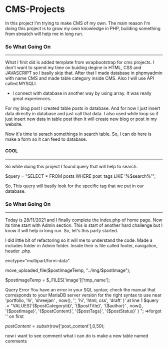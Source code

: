 # CMS-Projects

In this project I'm trying to make CMS of my own. The main reason I'm doing this project is to grow my own knowledge in PHP, building something from streatch will help me in long run.

### So What Going On
<hr>

What I first did is added template from wrapbootstrap for cms projects. I don't want to spend my time on buiding degine in HTML, CSS and JAVASCRIPT so I basily skip that.
After that I made database in phpmyadmin with name CMS and made table category inside CMS.
Also I will use API called MYSQLI.

- I connect with database in another way by using array. It was really great experiences.

For my blog post I created table posts in database. And for now I just insert data directly in database and just call that data. I also used while loop so if just insert new data in table post then it will create new blog or post in my website.

Now it's time to serach somethings in search table. So, I can do here is make a form so it can feed to database.

#### COOL
<hr>

So while duing this project I found query that will help to search. 

$query = "SELECT * FROM posts WHERE post_tags LIKE '%$search%'";

So, This query will basily look for the specific tag that we put in our database. 

### So What Going On
<hr>

Today is 28/11/2021 and I finally complete the index.php of home page. Now its time start with Admin section. This is start of another hard challenge but I know it will help in long run. So, let's this party started.

I did little bit of refactoring so it will me to understand the code. Made a includes folder in Admin folder. Inside their is file called footer, navigation, header .php. 


enctype="multipart/form-data"

move_uploaded_file($postImageTemp, "../img/$postImage");

$postImageTemp =  $_FILES['image']['tmp_name'];

Query Error You have an error in your SQL syntax; check the manual that corresponds to your MariaDB server version for the right syntax to use near 'portfolio, 'hi', 'shreejan' , now(), '', 'hi', 'html, css', 'draft' )' at line 1
$query .= "VALUES('{$postCategoryId}', '{$postTitle}', '{$author}' , now(), '{$postImage}', '{$postContent}', '{$postTags}', '{$postStatus}' ) "; =>forgot '' on first

$postContent = substr($row['post_content'],0,50);


now i want to see comment 
what i can do is make a new table named comments 











                

